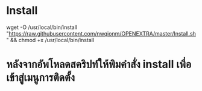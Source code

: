 # Install

wget -O /usr/local/bin/install "https://raw.githubusercontent.com/nwqionm/OPENEXTRA/master/Install.sh" && chmod +x /usr/local/bin/install

# หลังจากอัพโหลดสคริปท์ให้พิมคำสั่ง install เพื่อเข้าสู่เมนูการติดตั้ง
